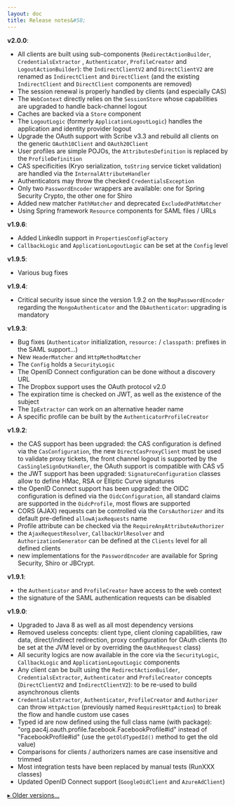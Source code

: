```yaml
---
layout: doc
title: Release notes&#58;
---
```


**v2.0.0**:

- All clients are built using sub-components (`RedirectActionBuilder`, `CredentialsExtractor` , `Authenticator`, `ProfileCreator` and `LogoutActionBuilder`): the `IndirectClientV2` and `DirectClientV2` are renamed as `IndirectClient` and `DirectClient` (and the existing `IndirectClient` and `DirectClient` components are removed)
- The session renewal is properly handled by clients (and especially CAS)
- The `WebContext` directly relies on the `SessionStore` whose capabilities are upgraded to handle back-channel logout
- Caches are backed via a `Store` component
- The `LogoutLogic` (formerly `ApplicationLogoutLogic`) handles the application and identity provider logout
- Upgrade the OAuth support with Scribe v3.3 and rebuild all clients on the generic `OAuth10Client` and `OAuth20Client`
- User profiles are simple POJOs, the `AttributesDefinition` is replaced by the `ProfileDefinition`
- CAS specificities (Kryo serialization, `toString` service ticket validation) are handled via the `InternalAttributeHandler`
- Authenticators may throw the checked `CredentialsException`
- Only two `PasswordEncoder` wrappers are available: one for Spring Security Crypto, the other one for Shiro
- Added new matcher `PathMatcher` and deprecated `ExcludedPathMatcher`
- Using Spring framework `Resource` components for SAML files / URLs


**v1.9.6**:

- Added LinkedIn support in `PropertiesConfigFactory`
- `CallbackLogic` and `ApplicationLogoutLogic` can be set at the `Config` level

**v1.9.5**:

- Various bug fixes

**v1.9.4**:

- Critical security issue since the version 1.9.2 on the `NopPasswordEncoder` regarding the `MongoAuthenticator` and the `DbAuthenticator`: upgrading is mandatory

**v1.9.3**:

- Bug fixes (`Authenticator` initialization, `resource:` / `classpath:` prefixes in the SAML support...)
- New `HeaderMatcher` and `HttpMethodMatcher`
- The `Config` holds a `SecurityLogic`
- The OpenID Connect configuration can be done without a discovery URL
- The Dropbox support uses the OAuth protocol v2.0
- The expiration time is checked on JWT, as well as the existence of the subject
- The `IpExtractor` can work on an alternative header name
- A specific profile can be built by the `AuthenticatorProfileCreator`

**v1.9.2**:

- the CAS support has been upgraded: the CAS configuration is defined via the `CasConfiguration`, the new `DirectCasProxyClient` must be used to validate proxy tickets, the front channel logout is supported by the `CasSingleSignOutHandler`, the OAuth support is compatible with CAS v5
- the JWT support has been upgraded: `SignatureConfiguration` classes allow to define HMac, RSA or Elliptic Curve signatures
- the OpenID Connect support has been upgraded: the OIDC configuration is defined via the `OidcConfiguration`, all standard claims are supported in the `OidcProfile`, most flows are supported
- CORS (AJAX) requests can be controlled via the `CorsAuthorizer` and its default pre-defined `allowAjaxRequests` name
- Profile attribute can be checked via the `RequireAnyAttributeAuthorizer`
- the `AjaxRequestResolver`,  `CallbackUrlResolver` and `AuthorizationGenerator` can be defined at the `Clients` level for all defined clients
- new implementations for the `PasswordEncoder` are available for Spring Security, Shiro or JBCrypt.

**v1.9.1**:

- the `Authenticator` and `ProfileCreator` have access to the web context
- the signature of the SAML authentication requests can be disabled

**v1.9.0**:

- Upgraded to Java 8 as well as all most dependency versions
- Removed useless concepts: client type, client cloning capabilities, raw data, direct/indirect redirection, proxy configuration for OAuth clients (to be set at the JVM level or by overriding the `OAuthRequest` class)
- All security logics are now available in the core via the `SecurityLogic`, `CallbackLogic` and `ApplicationLogoutLogic` components
- Any client can be built using the `RedirectActionBuilder`, `CredentialsExtractor`, `Authenticator` and `ProfileCreator` concepts (`DirectClientV2` and `IndirectClientV2`): to be re-used to build asynchronous clients
- `CredentialsExtractor`, `Authenticator`, `ProfileCreator` and `Authorizer` can throw `HttpAction` (previously named `RequiresHttpAction`) to break the flow and handle custom use cases
- Typed id are now defined using the full class name (with package): "org.pac4j.oauth.profile.facebook.FacebookProfile#id" instead of "FacebookProfile#id" (use the `getOldTypedId()` method to get the old value)
- Comparisons for clients / authorizers names are case insensitive and trimmed
- Most integration tests have been replaced by manual tests (RunXXX classes)
- Updated OpenID Connect support (`GoogleOidClient` and `AzureAdClient`)

[&#9656; Older versions...](release-notes-older.html)
